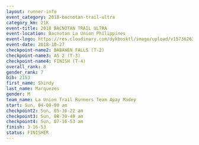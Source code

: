 ```yaml
---
layout: runner-info 
event_category: 2018-bacnotan-trail-ultra 
category_km: 21K 
event-title: 2018 BACNOTAN TRAIL ULTRA 
event-location: Bacnotan La Union Philippines 
event-logo: https://res.cloudinary.com/dykbosktl/image/upload/v1573626331/Logo/lOGO_sclsdl.png 
event-date: 2018-10-27 
checkpoint-name2: BABAWEN FALLS (T-2) 
checkpoint-name3: AS 2 (T-3) 
checkpoint-name4: FINISH (T-4) 
overall_rank: 8
gender_rank: 7
bib: 2153
first_name: Shindy
last_name: Marquezes
gender: M
team_name: La Union Trail Runners Team Apay Madey
start: Sun, 04-00-00 am
checkpoint2: Sun, 05-36-22 am
checkpoint3: Sun, 08-30-49 am
checkpoint4: Sun, 07-16-53 am
finish: 3-16-53
status: FINISHER
---
```

